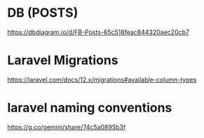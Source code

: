 # DB (POSTS)
https://dbdiagram.io/d/FB-Posts-65c518feac844320aec20cb7

# Laravel Migrations
https://laravel.com/docs/12.x/migrations#available-column-types


# laravel naming conventions
https://g.co/gemini/share/74c5a0895b3f
